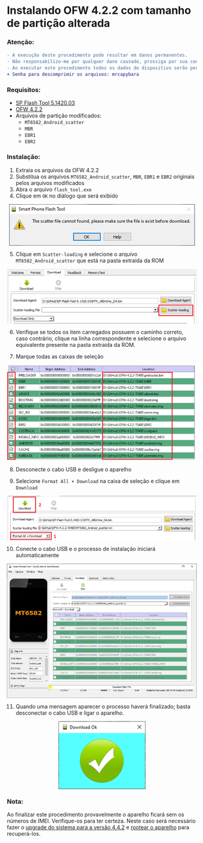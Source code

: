 
# Instalando OFW 4.2.2 com tamanho de partição alterada

### Atenção:
```diff
- A execução deste procedimento pode resultar em danos permanentes. 
- Não responsabilizo-me por qualquer dano causado, prossiga por sua conta e risco.
- Ao executar este procedimento todos os dados do dispositivo serão perdidos.
+ Senha para descomprimir os arquivos: mrcapybara
```
### Requisitos:

- <a href="/Ferramentas/SP-Flash-Tool-5.1420.03.7z">SP Flash Tool 5.1420.03</a>
- <a href="/Roms/OFW 4.2.2/">OFW 4.2.2</a>
- Arquivos de partição modificados:
  - ```MT6582_Android_scatter```
  - ```MBR```
  - ```EBR1```
  - ```EBR2```

### Instalação:

1. Extraia os arquivos da OFW 4.2.2
2. Substitua os arquivos ```MT6582_Android_scatter```, ```MBR```, ```EBR1``` e ```EBR2``` originais pelos arquivos modificados
3. Abra o arquivo ```flash_tool.exe```
4. Clique em ```OK``` no diálogo que será exibido

<p align="center"><img align="center" src="/Imagens/SPFT-01.PNG"/></p>

5. Clique em ```Scatter-loading``` e selecione o arquivo ```MT6582_Android_scatter``` que está na pasta extraída da ROM

<p align="center"><img align="center" src="/Imagens/SPFT-02.PNG"/></p>

6. Verifique se todos os item carregados possuem o caminho correto, caso contrário, clique na linha correspondente e selecione o arquivo equivalente presente na pasta extraída da ROM.

7. Marque todas as caixas de seleção

<p align="center"><img align="center" src="/Imagens/MODSPFT-01.PNG"/></p>

8. Desconecte o cabo USB e desligue o aparelho

9. Selecione ```Format All + Download``` na caixa de seleção e clique em ```Download```

<p align="center"><img align="center" src="/Imagens/SPFT-04.PNG"/></p>

10. Conecte o cabo USB e o processo de instalação iniciará automaticamente

<p align="center"><img align="center" width="700" src="/Imagens/MODSPFT-02.PNG"/></p>

11. Quando uma mensagem aparecer o processo haverá finalizado; basta desconectar o cabo USB e ligar o aparelho. 

<p align="center"><img align="center" src="/Imagens/SPFT-06.PNG"/></p>

### Nota:

Ao finalizar este procedimento provavelmente o aparelho ficará sem os números de IMEI. Verifique-os para ter certeza.
Neste caso será necessário fazer o <a href="UPDATE_MOD_OFW.md">upgrade do sistema para a versão 4.4.2</a> e <a href="INSTALL_ROOT.md">rootear o aparelho</a> para recuperá-los.


